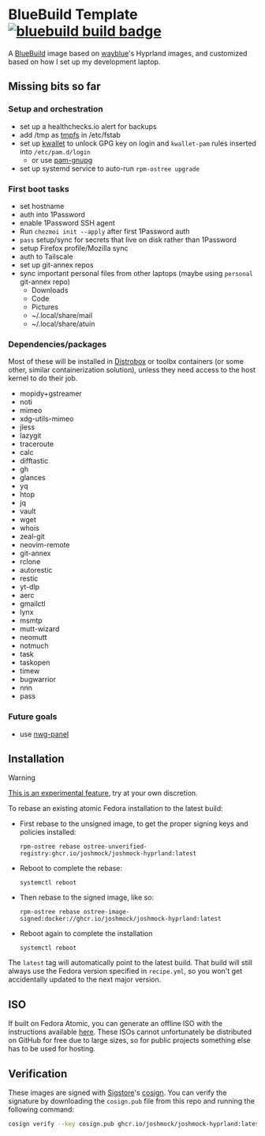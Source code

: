 # BlueBuild Template &nbsp; [![bluebuild build badge](https://github.com/joshmock/blue-build-hyprland/actions/workflows/build.yml/badge.svg)](https://github.com/joshmock/blue-build-hyprland/actions/workflows/build.yml)

A [BlueBuild](https://blue-build.org/) image based on [wayblue](https://github.com/wayblueorg/wayblue)'s Hyprland images, and customized based on how I set up my development laptop.

## Missing bits so far

### Setup and orchestration

- set up a healthchecks.io alert for backups
- add /tmp as [tmpfs](https://wiki.archlinux.org/title/Tmpfs) in /etc/fstab
- set up [kwallet](https://wiki.archlinux.org/title/KDE_Wallet) to unlock GPG key on login and `kwallet-pam` rules inserted into `/etc/pam.d/login`
  - or use [pam-gnupg](https://github.com/cruegge/pam-gnupg)
- set up systemd service to auto-run `rpm-ostree upgrade`

### First boot tasks

- set hostname
- auth into 1Password
- enable 1Password SSH agent
- Run `chezmoi init --apply` after first 1Password auth
- `pass` setup/sync for secrets that live on disk rather than 1Password
- setup Firefox profile/Mozilla sync
- auth to Tailscale
- set up git-annex repos
- sync important personal files from other laptops (maybe using `personal` git-annex repo)
  - Downloads
  - Code
  - Pictures
  - ~/.local/share/mail
  - ~/.local/share/atuin

### Dependencies/packages

Most of these will be installed in [Distrobox](https://distrobox.it/) or toolbx containers (or some other, similar containerization solution), unless they need access to the host kernel to do their job.

- mopidy+gstreamer
- noti
- mimeo
- xdg-utils-mimeo
- jless
- lazygit
- traceroute
- calc
- difftastic
- gh
- glances
- yq
- htop
- jq
- vault
- wget
- whois
- zeal-git
- neovim-remote
- git-annex
- rclone
- autorestic
- restic
- yt-dlp
- aerc
- gmailctl
- lynx
- msmtp
- mutt-wizard
- neomutt
- notmuch
- task
- taskopen
- timew
- bugwarrior
- nnn
- pass

### Future goals

- use [nwg-panel](https://nwg-piotr.github.io/nwg-shell/nwg-panel)

## Installation

> [!WARNING]
> [This is an experimental feature](https://www.fedoraproject.org/wiki/Changes/OstreeNativeContainerStable), try at your own discretion.

To rebase an existing atomic Fedora installation to the latest build:

- First rebase to the unsigned image, to get the proper signing keys and policies installed:

  ```
  rpm-ostree rebase ostree-unverified-registry:ghcr.io/joshmock/joshmock-hyprland:latest
  ```

- Reboot to complete the rebase:

  ```
  systemctl reboot
  ```

- Then rebase to the signed image, like so:

  ```
  rpm-ostree rebase ostree-image-signed:docker://ghcr.io/joshmock/joshmock-hyprland:latest
  ```

- Reboot again to complete the installation

  ```
  systemctl reboot
  ```

The `latest` tag will automatically point to the latest build. That build will still always use the Fedora version specified in `recipe.yml`, so you won't get accidentally updated to the next major version.

## ISO

If built on Fedora Atomic, you can generate an offline ISO with the instructions available [here](https://blue-build.org/learn/universal-blue/#fresh-install-from-an-iso). These ISOs cannot unfortunately be distributed on GitHub for free due to large sizes, so for public projects something else has to be used for hosting.

## Verification

These images are signed with [Sigstore](https://www.sigstore.dev/)'s [cosign](https://github.com/sigstore/cosign). You can verify the signature by downloading the `cosign.pub` file from this repo and running the following command:

```bash
cosign verify --key cosign.pub ghcr.io/joshmock/joshmock-hyprland:latest
```
